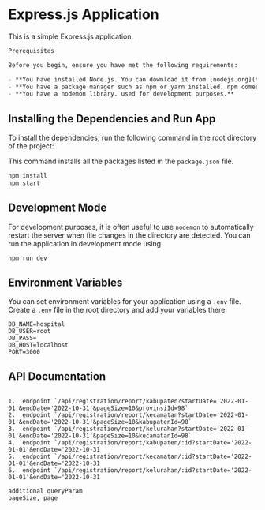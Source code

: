 
# Express.js Application

This is a simple Express.js application.

```markdown
Prerequisites

Before you begin, ensure you have met the following requirements:

- **You have installed Node.js. You can download it from [nodejs.org](https://nodejs.org/).**
- **You have a package manager such as npm or yarn installed. npm comes with Node.js installation.**
- **You have a nodemon library. used for development purposes.**

```

## Installing the Dependencies and Run App

To install the dependencies, run the following command in the root directory of the project:

This command installs all the packages listed in the `package.json` file.

```bash
npm install
npm start
```

## Development Mode

For development purposes, it is often useful to use `nodemon` to automatically restart the server when file changes in the directory are detected. You can run the application in development mode using:

```bash
npm run dev
```

## Environment Variables

You can set environment variables for your application using a `.env` file. Create a `.env` file in the root directory and add your variables there:

```env
DB_NAME=hospital
DB_USER=root
DB_PASS=
DB_HOST=localhost
PORT=3000
```


## API Documentation
```

1.  endpoint `/api/registration/report/kabupaten?startDate='2022-01-01'&endDate='2022-10-31'&pageSize=10&provinsiId=98`
2.  endpoint `/api/registration/report/kecamatan?startDate='2022-01-01'&endDate='2022-10-31'&pageSize=10&kabupatenId=98`
3.  endpoint `/api/registration/report/kelurahan?startDate='2022-01-01'&endDate='2022-10-31'&pageSize=10&kecamatanId=98`
4.  endpoint `/api/registration/report/kabupaten/:id?startDate='2022-01-01'&endDate='2022-10-31
5.  endpoint `/api/registration/report/kecamatan/:id?startDate='2022-01-01'&endDate='2022-10-31
6.  endpoint `/api/registration/report/kelurahan/:id?startDate='2022-01-01'&endDate='2022-10-31

additional queryParam 
pageSize, page
```
